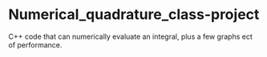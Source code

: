 # Numerical_quadrature_class-project
 C++ code that can numerically evaluate an integral, plus a few graphs ect of performance.
